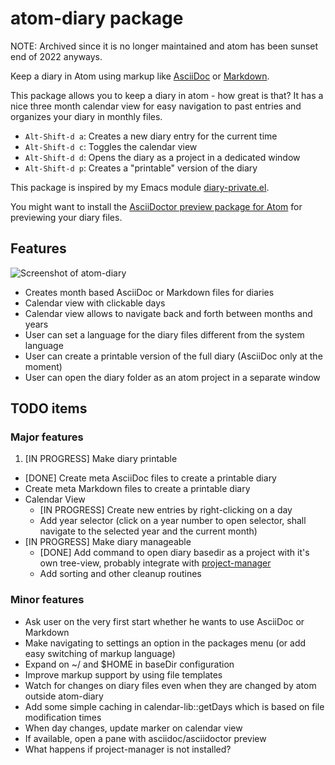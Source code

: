# atom-diary package

NOTE: Archived since it is no longer maintained and atom has been sunset end of 2022 anyways.

Keep a diary in Atom using markup like [AsciiDoc](http://asciidoc.org/) or [Markdown](https://daringfireball.net/projects/markdown/).

This package allows you to keep a diary in atom - how great is that?  It has a nice three month calendar view for easy navigation to past entries and organizes your diary in monthly files.

- `Alt-Shift-d a`: Creates a new diary entry for the current time
- `Alt-Shift-d c`: Toggles the calendar view
- `Alt-Shift-d d`: Opens the diary as a project in a dedicated window
- `Alt-Shift-d p`: Creates a "printable" version of the diary

This package is inspired by my Emacs module [diary-private.el](http://meta-x.de/software/diary-private.el).

You might want to install the [AsciiDoctor preview package for Atom](https://atom.io/packages/asciidoctor-preview) for previewing your diary files.

## Features

![Screenshot of atom-diary](https://raw.githubusercontent.com/sluedecke/atom-diary/master/screenshot.png)

* Creates month based AsciiDoc or Markdown files for diaries
* Calendar view with clickable days
* Calendar view allows to navigate back and forth between months and years
* User can set a language for the diary files different from the system language
* User can create a printable version of the full diary (AsciiDoc only at the moment)
* User can open the diary folder as an atom project in a separate window

## TODO items

### Major features

1. [IN PROGRESS] Make diary printable
  * [DONE] Create meta AsciiDoc files to create a printable diary
  * Create meta Markdown files to create a printable diary
* Calendar View
  * [IN PROGRESS] Create new entries by right-clicking on a day
  * Add year selector (click on a year number to open selector, shall navigate to the selected year and the current month)
* [IN PROGRESS] Make diary manageable
  * [DONE] Add command to open diary basedir as a project with it's own tree-view, probably integrate with [project-manager](https://atom.io/packages/project-manager)
  * Add sorting and other cleanup routines


### Minor features

* Ask user on the very first start whether he wants to use AsciiDoc or Markdown
* Make navigating to settings an option in the packages menu (or add easy switching of markup language)
* Expand on ~/ and $HOME in baseDir configuration
* Improve markup support by using file templates
* Watch for changes on diary files even when they are changed by atom outside atom-diary
* Add some simple caching in calendar-lib::getDays which is based on file modification times
* When day changes, update marker on calendar view
* If available, open a pane with asciidoc/asciidoctor preview
* What happens if project-manager is not installed?
